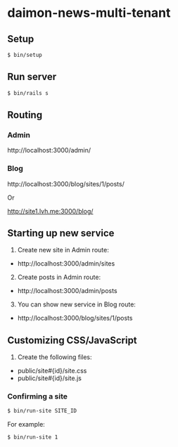 # daimon-news-multi-tenant

## Setup

``` sh
$ bin/setup
```

## Run server

``` sh
$ bin/rails s
```

## Routing

### Admin

http://localhost:3000/admin/

### Blog

http://localhost:3000/blog/sites/1/posts/

Or

http://site1.lvh.me:3000/blog/

## Starting up new service

1. Create new site in Admin route:
  * http://localhost:3000/admin/sites
2. Create posts in Admin route:
  * http://localhost:3000/admin/posts
3. You can show new service in Blog route:
  * http://localhost:3000/blog/sites/1/posts

## Customizing CSS/JavaScript

1. Create the following files:
  * public/site#{id}/site.css
  * public/site#{id}/site.js

### Confirming a site

```sh
$ bin/run-site SITE_ID
```

For example:

```sh
$ bin/run-site 1
```
